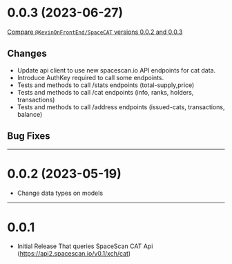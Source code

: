 # 0.0.3 (2023-06-27)
[Compare `@KevinOnFrontEnd/SpaceCAT` versions 0.0.2 and 0.0.3](https://github.com/kevinonfrontend/SpaceCAT/compare/0.0.2...0.0.3)

## Changes
- Update api client to use new spacescan.io API endpoints for cat data.
- Introduce AuthKey required to call some endpoints.
- Tests and methods to call /stats endpoints (total-supply,price)
- Tests and methods to call /cat endpoints (info, ranks, holders, transactions)
- Tests and methods to call /address endpoints (issued-cats, transactions, balance)

## Bug Fixes

---

# 0.0.2 (2023-05-19)
- Change data types on models 

---

# 0.0.1
- Initial Release That queries SpaceScan CAT Api (https://api2.spacescan.io/v0.1/xch/cat)
